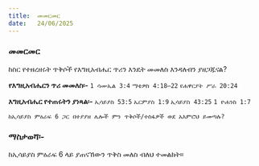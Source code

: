 ```yaml
---
title:  መመርመር
date:   24/06/2025
---
```


### መመርመር
 
ከስር የተዘረዘሩት ጥቅሶች የእግዚአብሔር ጥሪን እንዴት መመለስ እንዳለብን ያዘጋጁናል?
           
**የእግዚአብሔርን ጥሪ መመለስ፡-**
`1 ሳሙኤል 3:4`
`ማቴዎስ 4:18–22`
`የሐዋርያት ሥራ 20:24`
 
**እግዚአብሔር የተጠሩትን ያነጻል፡-**
`ኢሳይያስ 53:5`
`ኤርምያስ 1:9`
`ኢሳይያስ 43:25`
`1 ዮሐንስ 1:7`
           
`ከኢሳይያስ ምዕራፍ 6 ጋር በተያያዘ ሌሎች ምን ጥቅሶች/ተስፋዎች ወደ አእምሮህ ይመጣሉ?`
 
### ማስታወሻ፡-
ከኢሳይያስ ምዕራፍ 6 ላይ ያጠናኸውን ጥቅስ መለስ ብለህ ተመልከት።
